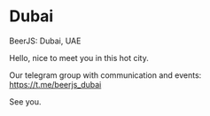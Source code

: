 # Dubai
BeerJS: Dubai, UAE

Hello, nice to meet you in this hot city.

Our telegram group with communication and events: https://t.me/beerjs_dubai

See you.

